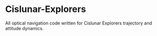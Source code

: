 # Cislunar-Explorers
All optical navigation code written for Cislunar Explorers trajectory and attitude dynamics.
